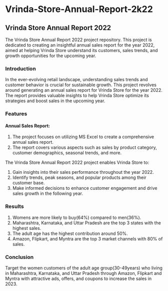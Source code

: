 # Vrinda-Store-Annual-Report-2k22

## Vrinda Store Annual Report 2022

The Vrinda Store Annual Report 2022 project repository. This project is dedicated to creating an insightful annual sales report for the year 2022, aimed at helping Vrinda Store understand its customers, sales trends, and growth opportunities for the upcoming year.

### Introduction
In the ever-evolving retail landscape, understanding sales trends and customer behavior is crucial for sustainable growth. This project revolves around generating an annual sales report for Vrinda Store for the year 2022. The report provides valuable insights to help Vrinda Store optimize its strategies and boost sales in the upcoming year.

### Features
#### Annual Sales Report:
1. The project focuses on utilizing MS Excel to create a comprehensive annual sales report.
2. The report covers various aspects such as sales by product category, customer demographics, seasonal trends, and more.

The Vrinda Store Annual Report 2022 project enables Vrinda Store to:
1. Gain insights into their sales performance throughout the year 2022.
2. Identify trends, peak seasons, and popular products among their customer base.
3. Make informed decisions to enhance customer engagement and drive sales growth in the following year.

### Results
1. Womens are more likely to buy(64%) compared to men(36%).
2. Maharashtra, Karnataka, and Uttar Pradesh are the top 3 states with the highest sales.
3. The adult age has the highest contribution around 50%.
4. Amazon, Flipkart, and Myntra are the top 3 market channels with 80% of sales. 

### Conclusion 
Target the women customers of the adult age group(30-49years) who living in Maharashtra, Karnataka, and Uttar Pradesh through Amazon, Flipkart and Myntra with attractive ads, offers, and coupons to increase the sales in 2023. 

